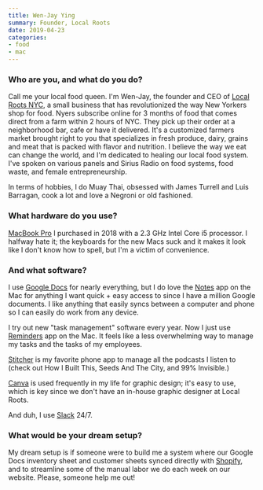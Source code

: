 ```yaml
---
title: Wen-Jay Ying
summary: Founder, Local Roots
date: 2019-04-23
categories:
- food
- mac
---
```


### Who are you, and what do you do?

Call me your local food queen. I'm Wen-Jay, the founder and CEO of [Local Roots NYC](https://localrootsnyc.com/ "A farm food delivery service."), a small business that has revolutionized the way New Yorkers shop for food. Nyers subscribe online for 3 months of food that comes direct from a farm within 2 hours of NYC. They pick up their order at a neighborhood bar, cafe or have it delivered. It's a customized farmers market brought right to you that specializes in fresh produce, dairy, grains and meat that is packed with flavor and nutrition. I believe the way we eat can change the world, and I'm dedicated to healing our local food system. I've spoken on various panels and Sirius Radio on food systems, food waste, and female entrepreneurship.

In terms of hobbies, I do Muay Thai, obsessed with James Turrell and Luis Barragan, cook a lot and love a Negroni or old fashioned.

### What hardware do you use?

[MacBook Pro][macbook-pro] I purchased in 2018 with a 2.3 GHz Intel Core i5 processor. I halfway hate it; the keyboards for the new Macs suck and it makes it look like I don't know how to spell, but I'm a victim of convenience.

### And what software?

I use [Google Docs][google-docs] for nearly everything, but I do love the [Notes][] app on the Mac for anything I want quick + easy access to since I have a million Google documents. I like anything that easily syncs between a computer and phone so I can easily do work from any device.

I try out new "task management" software every year. Now I just use [Reminders][] app on the Mac. It feels like a less overwhelming way to manage my tasks and the tasks of my employees.

[Stitcher][stitcher-ios] is my favorite phone app to manage all the podcasts I listen to (check out How I Built This, Seeds And The City, and 99% Invisible.)

[Canva][] is used frequently in my life for graphic design; it's easy to use, which is key since we don't have an in-house graphic designer at Local Roots.

And duh, I use [Slack][] 24/7.

### What would be your dream setup?

My dream setup is if someone were to build me a system where our Google Docs inventory sheet and customer sheets synced directly with [Shopify][], and to streamline some of the manual labor we do each week on our website. Please, someone help me out!

[canva]: http://web.archive.org/web/20221226232811/https://www.canva.com/ "Web-based design software."
[google-docs]: https://en.wikipedia.org/wiki/Google_Docs "A web-based office suite."
[macbook-pro]: https://www.apple.com/macbook-pro/ "A laptop."
[notes]: https://en.wikipedia.org/wiki/Notes_(Apple) "A note-taking application included with Mac OS X."
[reminders]: https://support.apple.com/guide/icloud/mmc0cd794a/ "A to-do list included with Mac OS X."
[shopify]: https://www.shopify.com/ "A service for selling goods online."
[slack]: https://slack.com/intl/ja-jp/ "A collaboration service."
[stitcher-ios]: http://web.archive.org/web/20230809173043/https://apps.apple.com/us/app/stitcher-for-podcasts/id288087905 "A radio and podcast app."
